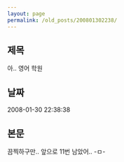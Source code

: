 ```yaml
---
layout: page
permalink: /old_posts/200801302238/
---
```


## 제목
아.. 영어 학원

## 날짜
2008-01-30 22:38:38

## 본문
끔찍하구만.. 앞으로 11번 남았어.. -ㅁ-